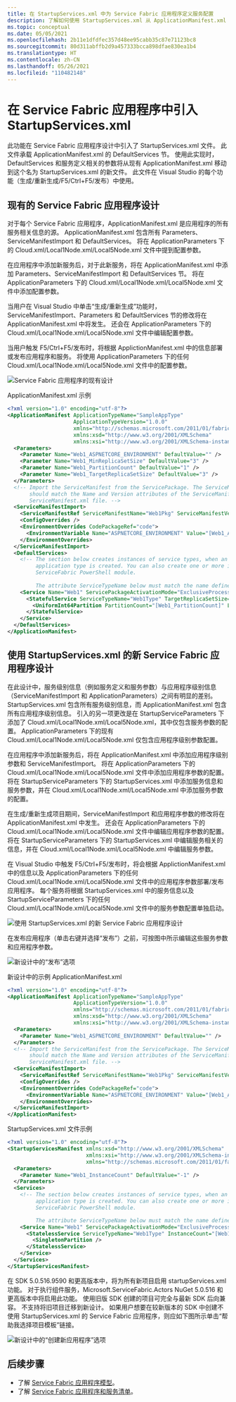 ```yaml
---
title: 在 StartupServices.xml 中为 Service Fabric 应用程序定义服务配置
description: 了解如何使用 StartupServices.xml 从 ApplicationManifest.xml 中隔离服务级别配置。
ms.topic: conceptual
ms.date: 05/05/2021
ms.openlocfilehash: 2b11e1dfdfec357d48ee95cabb35c87e71123bc8
ms.sourcegitcommit: 80d311abffb2d9a457333bcca898dfae830ea1b4
ms.translationtype: HT
ms.contentlocale: zh-CN
ms.lasthandoff: 05/26/2021
ms.locfileid: "110482148"
---
```

# <a name="introducing-startupservicesxml-in-service-fabric-application"></a>在 Service Fabric 应用程序中引入 StartupServices.xml
此功能在 Service Fabric 应用程序设计中引入了 StartupServices.xml 文件。 此文件承载 ApplicationManifest.xml 的 DefaultServices 节。 使用此实现时，DefaultServices 和服务定义相关的参数将从现有 ApplicationManifest.xml 移动到这个名为 StartupServices.xml 的新文件。 此文件在 Visual Studio 的每个功能（生成/重新生成/F5/Ctrl+F5/发布）中使用。

## <a name="existing-service-fabric-application-design"></a>现有的 Service Fabric 应用程序设计
对于每个 Service Fabric 应用程序，ApplicationManifest.xml 是应用程序的所有服务相关信息的源。 ApplicationManifest.xml 包含所有 Parameters、ServiceManifestImport 和 DefaultServices。 将在 ApplicationParameters 下的 Cloud.xml/Local1Node.xml/Local5Node.xml 文件中提到配置参数。

在应用程序中添加新服务后，对于此新服务，将在 ApplicationManifest.xml 中添加 Parameters、ServiceManifestImport 和 DefaultServices 节。 将在 ApplicationParameters 下的 Cloud.xml/Local1Node.xml/Local5Node.xml 文件中添加配置参数。

当用户在 Visual Studio 中单击“生成/重新生成”功能时，ServiceManifestImport、Parameters 和 DefaultServices 节的修改将在 ApplicationManifest.xml 中将发生。 还会在 ApplicationParameters 下的 Cloud.xml/Local1Node.xml/Local5Node.xml 文件中编辑配置参数。

当用户触发 F5/Ctrl+F5/发布时，将根据 ApplictionManifest.xml 中的信息部署或发布应用程序和服务。  将使用 ApplicationParameters 下的任何 Cloud.xml/Local1Node.xml/Local5Node.xml 文件中的配置参数。

![Service Fabric 应用程序的现有设计][exisiting-design-diagram]

ApplicationManifest.xml 示例 

```xml
<?xml version="1.0" encoding="utf-8"?>
<ApplicationManifest ApplicationTypeName="SampleAppType"
                     ApplicationTypeVersion="1.0.0"
                     xmlns="http://schemas.microsoft.com/2011/01/fabric"
                     xmlns:xsd="http://www.w3.org/2001/XMLSchema"
                     xmlns:xsi="http://www.w3.org/2001/XMLSchema-instance">
  <Parameters>
    <Parameter Name="Web1_ASPNETCORE_ENVIRONMENT" DefaultValue="" />
    <Parameter Name="Web1_MinReplicaSetSize" DefaultValue="3" />
    <Parameter Name="Web1_PartitionCount" DefaultValue="1" />
    <Parameter Name="Web1_TargetReplicaSetSize" DefaultValue="3" />
  </Parameters>
  <!-- Import the ServiceManifest from the ServicePackage. The ServiceManifestName and ServiceManifestVersion 
       should match the Name and Version attributes of the ServiceManifest element defined in the 
       ServiceManifest.xml file. -->
  <ServiceManifestImport>
    <ServiceManifestRef ServiceManifestName="Web1Pkg" ServiceManifestVersion="1.0.0" />
    <ConfigOverrides />
    <EnvironmentOverrides CodePackageRef="code">
      <EnvironmentVariable Name="ASPNETCORE_ENVIRONMENT" Value="[Web1_ASPNETCORE_ENVIRONMENT]" />
    </EnvironmentOverrides>
  </ServiceManifestImport>
  <DefaultServices>
    <!-- The section below creates instances of service types, when an instance of this 
         application type is created. You can also create one or more instances of service type using the 
         ServiceFabric PowerShell module.
         
         The attribute ServiceTypeName below must match the name defined in the imported ServiceManifest.xml file. -->
    <Service Name="Web1" ServicePackageActivationMode="ExclusiveProcess">
      <StatefulService ServiceTypeName="Web1Type" TargetReplicaSetSize="[Web1_TargetReplicaSetSize]" MinReplicaSetSize="[Web1_MinReplicaSetSize]">
        <UniformInt64Partition PartitionCount="[Web1_PartitionCount]" LowKey="-9223372036854775808" HighKey="9223372036854775807" />
      </StatefulService>
    </Service>
  </DefaultServices>
</ApplicationManifest>
```

## <a name="new-service-fabric-application-design-with-startupservicesxml"></a>使用 StartupServices.xml 的新 Service Fabric 应用程序设计
在此设计中，服务级别信息（例如服务定义和服务参数）与应用程序级别信息（ServiceManifestImport 和 ApplicationParameters）之间有明显的差别。 StartupServices.xml 包含所有服务级别信息，而 ApplicationManifest.xml 包含所有应用程序级别信息。 引入的另一项更改是在 StartupServiceParameters 下添加了 Cloud.xml/Local1Node.xml/Local5Node.xml，其中仅包含服务参数的配置。 ApplicationParameters 下的现有 Cloud.xml/Local1Node.xml/Local5Node.xml 仅包含应用程序级别参数配置。

在应用程序中添加新服务后，将在 ApplicationManifest.xml 中添加应用程序级别参数和 ServiceManifestImport。 将在 ApplicationParameters 下的 Cloud.xml/Local1Node.xml/Local5Node.xml 文件中添加应用程序参数的配置。 将在 StartupServiceParameters 下的 StartupServices.xml 中添加服务信息和服务参数，并在 Cloud.xml/Local1Node.xml/Local5Node.xml 中添加服务参数的配置。

在生成/重新生成项目期间，ServiceManifestImport 和应用程序参数的修改将在 ApplicationManifest.xml 中发生。 还会在 ApplicationParameters 下的 Cloud.xml/Local1Node.xml/Local5Node.xml 文件中编辑应用程序参数的配置。 将在 StartupServiceParameters 下的 StartupServices.xml 中编辑服务相关的信息，并在 Cloud.xml/Local1Node.xml/Local5Node.xml 中编辑服务参数。

在 Visual Studio 中触发 F5/Ctrl+F5/发布时，将会根据 ApplictionManifest.xml 中的信息以及 ApplicationParameters 下的任何 Cloud.xml/Local1Node.xml/Local5Node.xml 文件中的应用程序参数部署/发布应用程序。 每个服务将根据 StartupServices.xml 中的服务信息以及 StartupServiceParameters 下的任何 Cloud.xml/Local1Node.xml/Local5Node.xml 文件中的服务参数配置单独启动。

![使用 StartupServices.xml 的新 Service Fabric 应用程序设计][new-design-diagram]

在发布应用程序（单击右键并选择“发布”）之前，可按图中所示编辑这些服务参数和应用程序参数。

![新设计中的“发布”选项][publish-application]

新设计中的示例 ApplicationManifest.xml
```xml
<?xml version="1.0" encoding="utf-8"?>
<ApplicationManifest ApplicationTypeName="SampleAppType"
                     ApplicationTypeVersion="1.0.0"
                     xmlns="http://schemas.microsoft.com/2011/01/fabric"
                     xmlns:xsd="http://www.w3.org/2001/XMLSchema"
                     xmlns:xsi="http://www.w3.org/2001/XMLSchema-instance">
  <Parameters>
    <Parameter Name="Web1_ASPNETCORE_ENVIRONMENT" DefaultValue="" />
  </Parameters>
  <!-- Import the ServiceManifest from the ServicePackage. The ServiceManifestName and ServiceManifestVersion 
       should match the Name and Version attributes of the ServiceManifest element defined in the 
       ServiceManifest.xml file. -->
  <ServiceManifestImport>
    <ServiceManifestRef ServiceManifestName="Web1Pkg" ServiceManifestVersion="1.0.0" />
    <ConfigOverrides />
    <EnvironmentOverrides CodePackageRef="code">
      <EnvironmentVariable Name="ASPNETCORE_ENVIRONMENT" Value="[Web1_ASPNETCORE_ENVIRONMENT]" />
    </EnvironmentOverrides>
  </ServiceManifestImport>
</ApplicationManifest>
```

StartupServices.xml 文件示例
```xml
<?xml version="1.0" encoding="utf-8"?>
<StartupServicesManifest xmlns:xsd="http://www.w3.org/2001/XMLSchema"
                         xmlns:xsi="http://www.w3.org/2001/XMLSchema-instance"
                         xmlns="http://schemas.microsoft.com/2011/01/fabric">
  <Parameters>
    <Parameter Name="Web1_InstanceCount" DefaultValue="-1" />
  </Parameters>
  <Services>
    <!-- The section below creates instances of service types, when an instance of this 
         application type is created. You can also create one or more instances of service type using the 
         ServiceFabric PowerShell module.

         The attribute ServiceTypeName below must match the name defined in the imported ServiceManifest.xml file. -->
    <Service Name="Web1" ServicePackageActivationMode="ExclusiveProcess">
      <StatelessService ServiceTypeName="Web1Type" InstanceCount="[Web1_InstanceCount]">
        <SingletonPartition />
      </StatelessService>
    </Service>
  </Services>
</StartupServicesManifest>
```

在 SDK 5.0.516.9590 和更高版本中，将为所有新项目启用 startupServices.xml 功能。 对于执行组件服务，Microsoft.ServiceFabric.Actors NuGet 5.0.516 和更高版本中将启用此功能。 使用旧版 SDK 创建的项目可完全与最新 SDK 后向兼容。 不支持将旧项目迁移到新设计。 如果用户想要在较新版本的 SDK 中创建不使用 StartupServices.xml 的 Service Fabric 应用程序，则应如下图所示单击“帮助我选择项目模板”链接。

![新设计中的“创建新应用程序”选项][create-new-project]


## <a name="next-steps"></a>后续步骤
- 了解 [Service Fabric 应用程序模型](service-fabric-application-model.md)。
- 了解 [Service Fabric 应用程序和服务清单](service-fabric-application-and-service-manifests.md)。

<!--Image references-->
[exisiting-design-diagram]: ./media/service-fabric-startupservices/existing-design.png
[new-design-diagram]: ./media/service-fabric-startupservices/new-design.png
[publish-application]: ./media/service-fabric-startupservices/publish-application.png
[create-new-project]: ./media/service-fabric-startupservices/create-new-project.png

